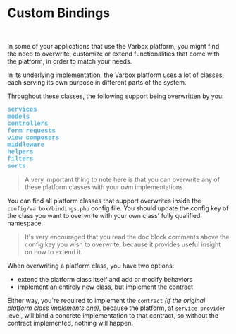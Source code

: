 # Custom Bindings

<br />

In some of your applications that use the Varbox platform, you might find the need to overwrite, customize or extend functionalities that come with the platform, in order to match your needs.

In its underlying implementation, the Varbox platform uses a lot of classes, each serving its own purpose in different parts of the system. 

Throughout these classes, the following support being overwritten by you:

<style>
    #available-filter-operators-list > p {
        column-count: 3; -moz-column-count: 3; -webkit-column-count: 3;
        column-gap: 2em; -moz-column-gap: 2em; -webkit-column-gap: 2em;
    }

    #available-filter-operators-list span {
        display: block;
        font-family: SFMono-Regular,Menlo,Monaco,Consolas,Liberation Mono,Courier New,monospace;
        font-weight: 600;
        font-size: 14px;
        color: #4AAEE3;
    }
</style>
<div id="available-filter-operators-list" markdown="1">
<span>services</span>
<span>models</span>
<span>controllers</span>
<span>form requests</span>
<span>view composers</span>
<span>middleware</span>
<span>helpers</span>
<span>filters</span>
<span>sorts</span>
</div>

> A very important thing to note here is that you can overwrite any of these platform classes with your own implementations.

You can find all platform classes that support overwrites inside the `config/varbox/bindings.php` config file.
You should update the config key of the class you want to overwrite with your own class' fully qualified namespace.

> It's very encouraged that you read the doc block comments above the config key you wish to overwrite, because it provides useful insight on how to extend it.

When overwriting a platform class, you have two options: 
- extend the platform class itself and add or modify behaviors
- implement an entirely new class, but implement the contract

Either way, you're required to implement the `contract` *(if the original platform class implements one)*, because the platform, at `service provider` level, will bind a concrete implementation to that contract, so without the contract implemented, nothing will happen.
